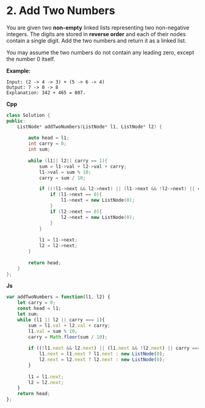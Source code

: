 # 2. Add Two Numbers

You are given two **non-empty** linked lists representing two non-negative integers. The digits are stored in **reverse order** and each of their nodes contain a single digit. Add the two numbers and return it as a linked list.

You may assume the two numbers do not contain any leading zero, except the number 0 itself.

**Example:**

```
Input: (2 -> 4 -> 3) + (5 -> 6 -> 4)
Output: 7 -> 0 -> 8
Explanation: 342 + 465 = 807.
```



**Cpp**

```c++
class Solution {
public:
    ListNode* addTwoNumbers(ListNode* l1, ListNode* l2) {
        
        auto head = l1;
        int carry = 0;
        int sum;
        
        while (l1|| l2|| carry == 1){      
            sum = l1->val + l2->val + carry;
            l1->val = sum % 10;
            carry = sum / 10;

            if ((!l1->next && l2->next) || (l1->next && !l2->next) || carry == 1){
                if (l1->next == 0){
                    l1->next = new ListNode(0);
                }
                if (l2->next == 0){
                    l2->next = new ListNode(0);
                }
            }
            
            l1 = l1->next;
            l2 = l2->next;
        }
        
        return head;
    }
};
```

**Js**

```javascript
var addTwoNumbers = function(l1, l2) {
    let carry = 0;
    const head = l1;
    let sum;
    while (l1 || l2 || carry === 1){
        sum = l1.val + l2.val + carry;
        l1.val = sum % 10;
        carry = Math.floor(sum / 10);
        
        if ((!l1.next && l2.next) || (l1.next && !l2.next) || carry === 1){
            l1.next = l1.next ? l1.next : new ListNode(0);
            l2.next = l2.next ? l2.next : new ListNode(0);
        }
        
        l1 = l1.next;
        l2 = l2.next;
    }
    return head;
};
```

